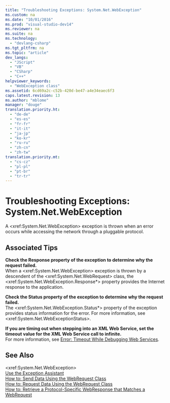```yaml
---
title: "Troubleshooting Exceptions: System.Net.WebException"
ms.custom: na
ms.date: "10/01/2016"
ms.prod: "visual-studio-dev14"
ms.reviewer: na
ms.suite: na
ms.technology: 
  - "devlang-csharp"
ms.tgt_pltfrm: na
ms.topic: "article"
dev_langs: 
  - "JScript"
  - "VB"
  - "CSharp"
  - "C++"
helpviewer_keywords: 
  - "WebException class"
ms.assetid: 6cd69a2c-c52b-420d-be47-a4e34eaec6f3
caps.latest.revision: 13
ms.author: "mblome"
manager: "douge"
translation.priority.ht: 
  - "de-de"
  - "es-es"
  - "fr-fr"
  - "it-it"
  - "ja-jp"
  - "ko-kr"
  - "ru-ru"
  - "zh-cn"
  - "zh-tw"
translation.priority.mt: 
  - "cs-cz"
  - "pl-pl"
  - "pt-br"
  - "tr-tr"
---
```

# Troubleshooting Exceptions: System.Net.WebException
A \<xref:System.Net.WebException> exception is thrown when an error occurs while accessing the network through a pluggable protocol.  
  
## Associated Tips  
 **Check the Response property of the exception to determine why the request failed.**  
 When a \<xref:System.Net.WebException> exception is thrown by a descendent of the \<xref:System.Net.WebRequest> class, the \<xref:System.Net.WebException.Response*> property provides the Internet response to the application.  
  
 **Check the Status property of the exception to determine why the request failed.**  
 The \<xref:System.Net.WebException.Status*> property of the exception provides status information for the error. For more information, see \<xref:System.Net.WebExceptionStatus>.  
  
 **If you are timing out when stepping into an XML Web Service, set the timeout value for the XML Web Service call to infinite.**  
 For more information, see [Error: Timeout While Debugging Web Services](../debugger/error--timeout-while-debugging-web-services.md).  
  
## See Also  
 \<xref:System.Net.WebException>   
 [Use the Exception Assistant](../Topic/How%20to:%20Use%20the%20Exception%20Assistant.md)   
 [How to: Send Data Using the WebRequest Class](../Topic/How%20to:%20Send%20Data%20Using%20the%20WebRequest%20Class.md)   
 [How to: Request Data Using the WebRequest Class](../Topic/How%20to:%20Request%20Data%20Using%20the%20WebRequest%20Class.md)   
 [How to: Retrieve a Protocol-Specific WebResponse that Matches a WebRequest](../Topic/How%20to:%20Retrieve%20a%20Protocol-Specific%20WebResponse%20that%20Matches%20a%20WebRequest.md)